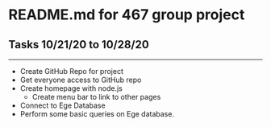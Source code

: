 # README.md for 467 group project

## Tasks 10/21/20 to 10/28/20
----------------------------------
- Create GitHub Repo for project
- Get everyone access to GitHub repo
- Create homepage with node.js
    - Create menu bar to link to other pages
- Connect to Ege Database
- Perform some basic queries on Ege database.

